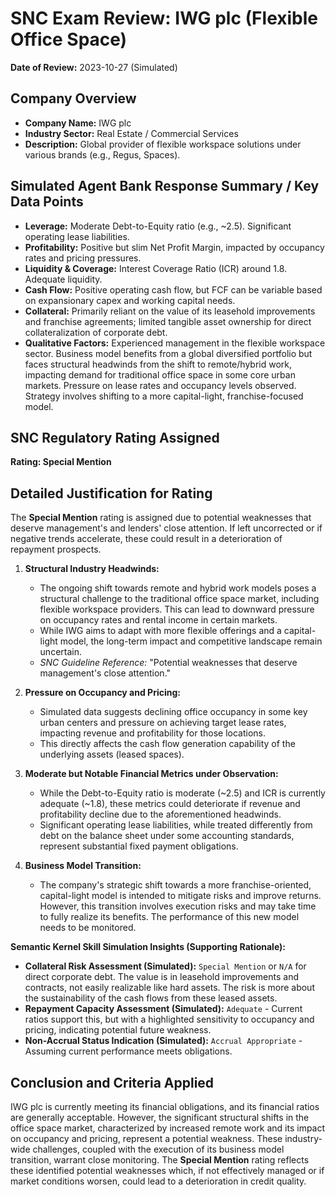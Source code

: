 # SNC Exam Review: IWG plc (Flexible Office Space)

**Date of Review:** 2023-10-27 (Simulated)

## Company Overview
- **Company Name:** IWG plc
- **Industry Sector:** Real Estate / Commercial Services
- **Description:** Global provider of flexible workspace solutions under various brands (e.g., Regus, Spaces).

## Simulated Agent Bank Response Summary / Key Data Points
- **Leverage:** Moderate Debt-to-Equity ratio (e.g., ~2.5). Significant operating lease liabilities.
- **Profitability:** Positive but slim Net Profit Margin, impacted by occupancy rates and pricing pressures.
- **Liquidity & Coverage:** Interest Coverage Ratio (ICR) around 1.8. Adequate liquidity.
- **Cash Flow:** Positive operating cash flow, but FCF can be variable based on expansionary capex and working capital needs.
- **Collateral:** Primarily reliant on the value of its leasehold improvements and franchise agreements; limited tangible asset ownership for direct collateralization of corporate debt.
- **Qualitative Factors:** Experienced management in the flexible workspace sector. Business model benefits from a global diversified portfolio but faces structural headwinds from the shift to remote/hybrid work, impacting demand for traditional office space in some core urban markets. Pressure on lease rates and occupancy levels observed. Strategy involves shifting to a more capital-light, franchise-focused model.

## SNC Regulatory Rating Assigned
**Rating: Special Mention**

## Detailed Justification for Rating
The **Special Mention** rating is assigned due to potential weaknesses that deserve management's and lenders' close attention. If left uncorrected or if negative trends accelerate, these could result in a deterioration of repayment prospects.

1.  **Structural Industry Headwinds:**
    *   The ongoing shift towards remote and hybrid work models poses a structural challenge to the traditional office space market, including flexible workspace providers. This can lead to downward pressure on occupancy rates and rental income in certain markets.
    *   While IWG aims to adapt with more flexible offerings and a capital-light model, the long-term impact and competitive landscape remain uncertain.
    *   *SNC Guideline Reference:* "Potential weaknesses that deserve management's close attention."

2.  **Pressure on Occupancy and Pricing:**
    *   Simulated data suggests declining office occupancy in some key urban centers and pressure on achieving target lease rates, impacting revenue and profitability for those locations.
    *   This directly affects the cash flow generation capability of the underlying assets (leased spaces).

3.  **Moderate but Notable Financial Metrics under Observation:**
    *   While the Debt-to-Equity ratio is moderate (~2.5) and ICR is currently adequate (~1.8), these metrics could deteriorate if revenue and profitability decline due to the aforementioned headwinds.
    *   Significant operating lease liabilities, while treated differently from debt on the balance sheet under some accounting standards, represent substantial fixed payment obligations.

4.  **Business Model Transition:**
    *   The company's strategic shift towards a more franchise-oriented, capital-light model is intended to mitigate risks and improve returns. However, this transition involves execution risks and may take time to fully realize its benefits. The performance of this new model needs to be monitored.

**Semantic Kernel Skill Simulation Insights (Supporting Rationale):**
*   **Collateral Risk Assessment (Simulated):** `Special Mention` or `N/A` for direct corporate debt. The value is in leasehold improvements and contracts, not easily realizable like hard assets. The risk is more about the sustainability of the cash flows from these leased assets.
*   **Repayment Capacity Assessment (Simulated):** `Adequate` - Current ratios support this, but with a highlighted sensitivity to occupancy and pricing, indicating potential future weakness.
*   **Non-Accrual Status Indication (Simulated):** `Accrual Appropriate` - Assuming current performance meets obligations.

## Conclusion and Criteria Applied
IWG plc is currently meeting its financial obligations, and its financial ratios are generally acceptable. However, the significant structural shifts in the office space market, characterized by increased remote work and its impact on occupancy and pricing, represent a potential weakness. These industry-wide challenges, coupled with the execution of its business model transition, warrant close monitoring. The **Special Mention** rating reflects these identified potential weaknesses which, if not effectively managed or if market conditions worsen, could lead to a deterioration in credit quality.
